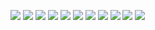![](https://nicolasserrano.github.io/digital/images/sparrows/Captura1.PNG)
![](https://nicolasserrano.github.io/digital/images/sparrows/Captura2.PNG)
![](https://nicolasserrano.github.io/digital/images/sparrows/Captura3.PNG)
![](https://nicolasserrano.github.io/digital/images/sparrows/Captura4.PNG)
![](https://nicolasserrano.github.io/digital/images/sparrows/Captura5.PNG)
![](https://nicolasserrano.github.io/digital/images/sparrows/Captura6.PNG)
![](https://nicolasserrano.github.io/digital/images/sparrows/Captura7.PNG)
![](https://nicolasserrano.github.io/digital/images/sparrows/Captura8.PNG)
![](https://nicolasserrano.github.io/digital/images/sparrows/Captura9.PNG)
![](https://nicolasserrano.github.io/digital/images/sparrows/Captura10.PNG)
![](https://nicolasserrano.github.io/digital/images/sparrows/Captura11.PNG)
